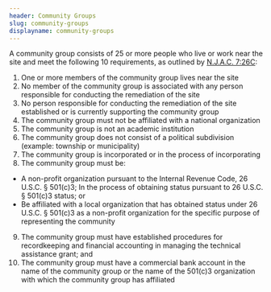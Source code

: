 ```yaml
---
header: Community Groups
slug: community-groups
displayname: community-groups
---
```

A community group consists of 25 or more people who live or work near the site and meet the following 10 requirements, as outlined by [N.J.A.C. 7:26C](https://dep.nj.gov/wp-content/uploads/rules/rules/njac7_26c.pdf):

1. One or more members of the community group lives near the site
2. No member of the community group is associated with any person responsible for conducting the remediation of the site
3. No person responsible for conducting the remediation of the site established or is currently supporting the community group
4. The community group must not be affiliated with a national organization
5. The community group is not an academic institution
6. The community group does not consist of a political subdivision (example: township or municipality)
7. The community group is incorporated or in the process of incorporating
8. The community group must be:

* A non-profit organization pursuant to the Internal Revenue Code, 26 U.S.C. §   501(c)3;
  In the process of obtaining status pursuant to 26 U.S.C. § 501(c)3 status; or
* Be affiliated with a local organization that has obtained status under 26 U.S.C. § 501(c)3 as a non-profit organization for the specific purpose of representing the community

9. The community group must have established procedures for recordkeeping and financial accounting in managing the technical assistance grant; and
10. The community group must have a commercial bank account in the name of the community group or the name of the 501(c)3 organization with which the community group has affiliated